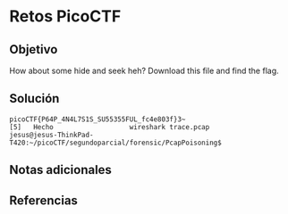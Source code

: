 # Retos PicoCTF


## Objetivo 

How about some hide and seek heh?
Download this file and find the flag.
## Solución 

```jesus@jesus-ThinkPad-T420:~/picoCTF/segundoparcial/forensic/PcapPoisoning$ strings trace.pcap | grep pico
picoCTF{P64P_4N4L7S1S_SU55355FUL_fc4e803f}3~
[5]   Hecho                   wireshark trace.pcap
jesus@jesus-ThinkPad-T420:~/picoCTF/segundoparcial/forensic/PcapPoisoning$ 
```

## Notas adicionales 

## Referencias 
